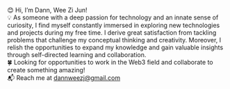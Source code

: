 😊 Hi, I’m Dann, Wee Zi Jun! </br>
💡 As someone with a deep passion for technology and an innate sense of curiosity, I find myself constantly immersed in exploring new technologies and projects during my free time. I derive great satisfaction from tackling problems that challenge my conceptual thinking and creativity. Moreover, I relish the opportunities to expand my knowledge and gain valuable insights through self-directed learning and collaboration. </br>
🍀 Looking for opportunities to work in the Web3 field and collaborate to create something amazing! </br>
📬 Reach me at dannweezj@gmail.com </br>
